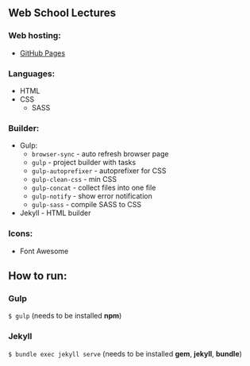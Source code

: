 ## Web School Lectures

### Web hosting:
- [GitHub Pages](https://pavelgalanin2001.github.io/web-school-lectures/)
  
### Languages:
- HTML
- CSS
  - SASS

### Builder:
- Gulp:
  - ```browser-sync``` - auto refresh browser page
  - ```gulp``` - project builder with tasks
  - ```gulp-autoprefixer``` - autoprefixer for CSS
  - ```gulp-clean-css``` - min CSS
  - ```gulp-concat``` - collect files into one file
  - ```gulp-notify``` - show error notification
  - ```gulp-sass``` - compile SASS to CSS
- Jekyll - HTML builder

### Icons:
- Font Awesome

## How to run:

### Gulp
```$ gulp```
(needs to be installed <strong>npm</strong>)

### Jekyll
```$ bundle exec jekyll serve```
(needs to be installed <strong>gem</strong>, <strong>jekyll</strong>, <strong>bundle</strong>)
